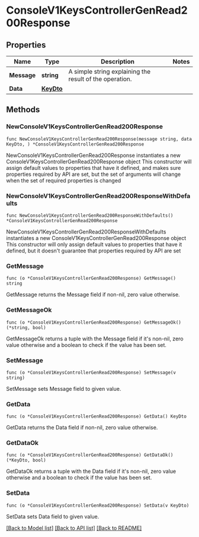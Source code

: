 # ConsoleV1KeysControllerGenRead200Response

## Properties

Name | Type | Description | Notes
------------ | ------------- | ------------- | -------------
**Message** | **string** | A simple string explaining the result of the operation. | 
**Data** | [**KeyDto**](KeyDto.md) |  | 

## Methods

### NewConsoleV1KeysControllerGenRead200Response

`func NewConsoleV1KeysControllerGenRead200Response(message string, data KeyDto, ) *ConsoleV1KeysControllerGenRead200Response`

NewConsoleV1KeysControllerGenRead200Response instantiates a new ConsoleV1KeysControllerGenRead200Response object
This constructor will assign default values to properties that have it defined,
and makes sure properties required by API are set, but the set of arguments
will change when the set of required properties is changed

### NewConsoleV1KeysControllerGenRead200ResponseWithDefaults

`func NewConsoleV1KeysControllerGenRead200ResponseWithDefaults() *ConsoleV1KeysControllerGenRead200Response`

NewConsoleV1KeysControllerGenRead200ResponseWithDefaults instantiates a new ConsoleV1KeysControllerGenRead200Response object
This constructor will only assign default values to properties that have it defined,
but it doesn't guarantee that properties required by API are set

### GetMessage

`func (o *ConsoleV1KeysControllerGenRead200Response) GetMessage() string`

GetMessage returns the Message field if non-nil, zero value otherwise.

### GetMessageOk

`func (o *ConsoleV1KeysControllerGenRead200Response) GetMessageOk() (*string, bool)`

GetMessageOk returns a tuple with the Message field if it's non-nil, zero value otherwise
and a boolean to check if the value has been set.

### SetMessage

`func (o *ConsoleV1KeysControllerGenRead200Response) SetMessage(v string)`

SetMessage sets Message field to given value.


### GetData

`func (o *ConsoleV1KeysControllerGenRead200Response) GetData() KeyDto`

GetData returns the Data field if non-nil, zero value otherwise.

### GetDataOk

`func (o *ConsoleV1KeysControllerGenRead200Response) GetDataOk() (*KeyDto, bool)`

GetDataOk returns a tuple with the Data field if it's non-nil, zero value otherwise
and a boolean to check if the value has been set.

### SetData

`func (o *ConsoleV1KeysControllerGenRead200Response) SetData(v KeyDto)`

SetData sets Data field to given value.



[[Back to Model list]](../README.md#documentation-for-models) [[Back to API list]](../README.md#documentation-for-api-endpoints) [[Back to README]](../README.md)


